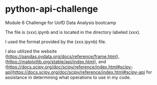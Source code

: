 # python-api-challenge
Module 6 Challenge for UofD Data Analysis bootcamp

The file is (xxx).ipynb and is located in the directory labeled (xxx).

I used the format provided by the (xxx.ipynb) file.

I also utilized the website (https://pandas.pydata.org/docs/reference/frame.html), (https://matplotlib.org/stable/api/index.html), and (https://docs.scipy.org/doc/scipy/reference/index.html#scipy-api)https://docs.scipy.org/doc/scipy/reference/index.html#scipy-api for assistance in determining what operations to use in my code.
